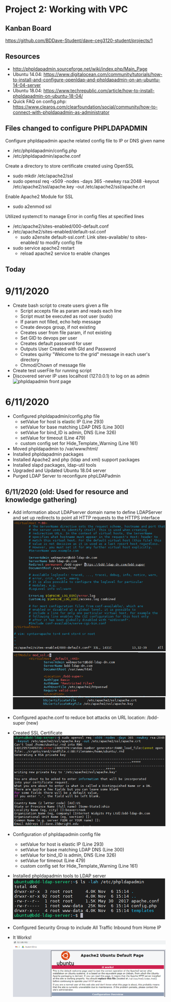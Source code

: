 # Project 2:  Working with VPC

## Kanban Board
https://github.com/BDDave-Student/dave-ceg3120-student/projects/1

## Resources
- http://phpldapadmin.sourceforge.net/wiki/index.php/Main_Page
- Ubuntu 14.04: https://www.digitalocean.com/community/tutorials/how-to-install-and-configure-openldap-and-phpldapadmin-on-an-ubuntu-14-04-server
- Ubuntu 18.04: https://www.techrepublic.com/article/how-to-install-phpldapadmin-on-ubuntu-18-04/
- Quick FAQ on config.php:  https://www.clearos.com/clearfoundation/social/community/how-to-connect-with-phpldapadmin-as-administrator

## Files changed to configure PHPLDAPADMIN
Configure phpldapadmin apache related config file to IP or DNS given name
- /etc/phpldapadmin/config.php
- /etc/phpldapadmin/apache.conf  

Create a directory to store certificate created using OpenSSL
- sudo mkdir /etc/apache2/ssl  
- sudo openssl req -x509 -nodes -days 365 -newkey rsa:2048 -keyout /etc/apache2/ssl/apache.key -out /etc/apache2/ssl/apache.crt

Enable Apache2 Module for SSL
- sudo a2enmod ssl

Utilized systemctl to manage Error in config files at specified lines
- /etc/apache2/sites-enabled/000-default.conf
- /etc/apache2/sites-enabled/default-ssl.conf
  - sudo a2ensite default-ssl.conf: Link sites-available/ to sites-enabled/ to modify config file
- sudo service apache2 restart
  - reload apache2 service to enable changes
  
## Today

# 9/11/2020
- Create bash script to create users given a file
  - Script accepts file as param and reads each line
  - Script must be executed as root user (sudo)
  - If param not filled, echo help message
  - Create devops group, if not existing
  - Creates user from file param, if not existing
  - Set GID to devops per user
  - Creates default password for user
  - Outputs User Created with GId and Password
  - Creates quirky "Welcome to the grid" message in each user's directory
  - Chmod/Chown of message file
- Create test userFile for running script
- Discovered server IP uses localhost (127.0.0.1) to log on as admin  
![phpldapadmin front page](project2-phpldapadmin-page.PNG)  

# 6/11/2020
- Configured phpldapadmin/config.php file
  - setValue for host is elastic IP (Line 293)
  - setValue for base matching LDAP DNS (Line 300)
  - setValue for bind_ID is admin, DNS (Line 326)
  - setValue for timeout (Line 479)
  - custom config set for Hide_Template_Warning (Line 161)
- Moved phpldapadmin to /var/www/html/
- Installed phpldapadmin packages
- Installed Apache2 and php (ldap and xml) support packages
- Installed slapd packages, ldap-util tools
- Upgraded and Updated Ubuntu 18.04 server
- Purged LDAP Server to reconfigure phpLDAPadmin  

## 6/11/2020 (old: Used for resource and knowledge gathering)
- Add information about LDAPserver domain name to define LDAPServer and set up redirects to point all HTTP requests to the HTTPS interface  
![configure apache HTTP](images/project2-apache-configHTTP.PNG)  
![configure apache HTTPS](images/project2-apache-configHTTPS-DNS.PNG)
![configure apache cert](images/project2-apache-configHTTPS-cert.PNG)

- Configured apache.conf to reduce bot attacks on URL location:  /bdd-super (new)
- Created SSL Certificate  
![SSL-cert](images/project2-sslcert.PNG)
- Configuration of phpldapadmin config file
  - setValue for host is elastic IP (Line 293)
  - setValue for base matching LDAP DNS (Line 300)
  - setValue for bind_ID is admin, DNS (Line 326)
  - setValue for timeout (Line 479)
  - custom config set for Hide_Template_Warning (Line 161)
- Installed phpldapadmin tools to LDAP server  
![phpldapadmin install](images/project2-phpldapadmins-install.PNG)
- Configured Security Group to include All Traffic Inbound from Home IP
- It Works!
![It works!](images/project2-apache-itworks.PNG)
